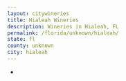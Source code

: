 ```yaml
---
layout: citywineries
title: Hialeah Wineries
description: Wineries in Hialeah, FL
permalink: /florida/unknown/hialeah/
state: fl
county: unknown
city: hialeah
---
```

-
